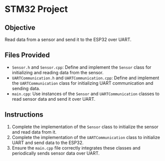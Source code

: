 # STM32 Project

## Objective
Read data from a sensor and send it to the ESP32 over UART.

## Files Provided
- `Sensor.h` and `Sensor.cpp`: Define and implement the `Sensor` class for initializing and reading data from the sensor.
- `UARTCommunication.h` and `UARTCommunication.cpp`: Define and implement the `UARTCommunication` class for initializing UART communication and sending data.
- `main.cpp`: Use instances of the `Sensor` and `UARTCommunication` classes to read sensor data and send it over UART.

## Instructions
1. Complete the implementation of the `Sensor` class to initialize the sensor and read data from it.
2. Complete the implementation of the `UARTCommunication` class to initialize UART and send data to the ESP32.
3. Ensure the `main.cpp` file correctly integrates these classes and periodically sends sensor data over UART.
